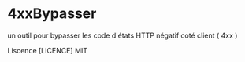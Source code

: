 # 4xxBypasser
un outil pour bypasser les code d'états HTTP négatif coté client ( 4xx )

Liscence [LICENCE] MIT
